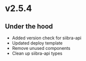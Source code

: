 # v2.5.4

## Under the hood

- Added version check for siibra-api
- Updated deploy template
- Remove unused components
- Clean up siibra-api types
